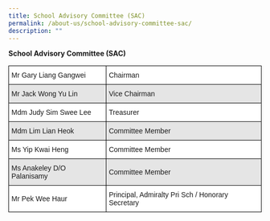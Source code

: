 ```yaml
---
title: School Advisory Committee (SAC)
permalink: /about-us/school-advisory-committee-sac/
description: ""
---
```

**School Advisory Committee (SAC)**


<style type="text/css">
.tg  {border-collapse:collapse;border-spacing:0;}
.tg td{border-color:black;border-style:solid;border-width:1px;font-family:Arial, sans-serif;font-size:14px;
  overflow:hidden;padding:10px 5px;word-break:normal;}
.tg th{border-color:black;border-style:solid;border-width:1px;font-family:Arial, sans-serif;font-size:14px;
  font-weight:normal;overflow:hidden;padding:10px 5px;word-break:normal;}
.tg .tg-zr06{background-color:#FFF;text-align:left;vertical-align:middle}
.tg .tg-faf8{background-color:#E5E5E5;text-align:left;vertical-align:middle}
</style>
<table class="tg">
<thead>
  <tr>
    <th class="tg-zr06">Mr Gary Liang Gangwei</th>
    <th class="tg-zr06">Chairman</th>
  </tr>
</thead>
<tbody>
  <tr>
    <td class="tg-faf8">Mr Jack Wong Yu Lin</td>
    <td class="tg-faf8">Vice Chairman</td>
  </tr>
  <tr>
    <td class="tg-zr06">Mdm Judy Sim Swee Lee</td>
    <td class="tg-zr06">Treasurer</td>
  </tr>
  <tr>
    <td class="tg-faf8">Mdm Lim Lian Heok</td>
    <td class="tg-faf8">Committee Member</td>
  </tr>
  <tr>
    <td class="tg-zr06"> Ms Yip Kwai Heng</td>
    <td class="tg-zr06">Committee Member</td>
  </tr>
  <tr>
    <td class="tg-faf8"> Ms Anakeley D/O Palanisamy</td>
    <td class="tg-faf8">Committee Member</td>
  </tr>
  <tr>
    <td class="tg-zr06">Mr Pek Wee Haur</td>
    <td class="tg-zr06">Principal, Admiralty Pri Sch / Honorary Secretary</td>
  </tr>
</tbody>
</table>